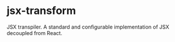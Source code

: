 # jsx-transform
JSX transpiler. A standard and configurable implementation of JSX decoupled from React.
